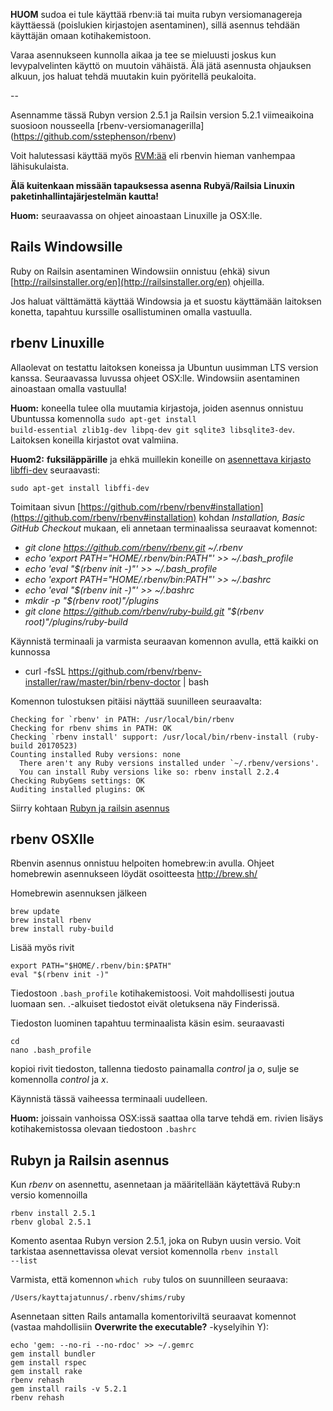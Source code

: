 **HUOM** sudoa ei tule käyttää rbenv:iä tai muita rubyn versiomanagereja käyttäessä (poislukien kirjastojen asentaminen), sillä asennus tehdään käyttäjän omaan kotihakemistoon. 

Varaa asennukseen kunnolla aikaa ja tee se mieluusti joskus kun levypalvelinten käyttö on muutoin vähäistä. Älä jätä asennusta ohjauksen alkuun, jos haluat tehdä muutakin kuin pyöritellä peukaloita.
 
--

Asennamme tässä Rubyn version 2.5.1 ja Railsin version 5.2.1 viimeaikoina suosioon nousseella [rbenv-versiomanagerilla] (https://github.com/sstephenson/rbenv)

Voit halutessasi käyttää myös [RVM:ää](https://rvm.io/rvm/install)  eli rbenvin hieman vanhempaa lähisukulaista.

**Älä kuitenkaan missään tapauksessa asenna Rubyä/Railsia Linuxin paketinhallintajärjestelmän kautta!**

**Huom:** seuraavassa on ohjeet ainoastaan Linuxille ja OSX:lle. 

## Rails Windowsille

Ruby on Railsin asentaminen Windowsiin onnistuu (ehkä) sivun [http://railsinstaller.org/en](http://railsinstaller.org/en) ohjeilla.

Jos haluat välttämättä käyttää Windowsia ja et suostu käyttämään laitoksen konetta, tapahtuu kurssille osallistuminen omalla vastuulla.

## rbenv Linuxille

Allaolevat on testattu laitoksen koneissa ja Ubuntun uusimman LTS version kanssa. Seuraavassa luvussa ohjeet OSX:lle. Windowsiin asentaminen ainoastaan omalla vastuulla! 

**Huom:** koneella tulee olla muutamia kirjastoja, joiden asennus onnistuu Ubuntussa komennolla <code>sudo apt-get install build-essential zlib1g-dev libpq-dev git sqlite3 libsqlite3-dev</code>. Laitoksen koneilla kirjastot ovat valmiina.

**Huom2:** __fuksiläppärille__ ja ehkä muillekin koneille on [asennettava kirjasto libffi-dev](https://github.com/sstephenson/ruby-build/wiki#build-failure-of-fiddle-with-ruby-220) seuraavasti:

```shell
sudo apt-get install libffi-dev
```

Toimitaan sivun [https://github.com/rbenv/rbenv#installation](https://github.com/rbenv/rbenv#installation) kohdan _Installation, Basic GitHub Checkout_ mukaan, eli annetaan terminaalissa seuraavat komennot:

* _git clone https://github.com/rbenv/rbenv.git ~/.rbenv_
* _echo 'export PATH="$HOME/.rbenv/bin:$PATH"' >> ~/.bash_profile_
* _echo 'eval "$(rbenv init -)"' >> ~/.bash_profile_
* _echo 'export PATH="$HOME/.rbenv/bin:$PATH"' >> ~/.bashrc_
* _echo 'eval "$(rbenv init -)"' >> ~/.bashrc_
* _mkdir -p "$(rbenv root)"/plugins_
* _git clone https://github.com/rbenv/ruby-build.git "$(rbenv root)"/plugins/ruby-build_

Käynnistä terminaali ja varmista seuraavan komennon avulla, että kaikki on kunnossa

* curl -fsSL https://github.com/rbenv/rbenv-installer/raw/master/bin/rbenv-doctor | bash

Komennon tulostuksen pitäisi näyttää suunilleen seuraavalta:

```
Checking for `rbenv' in PATH: /usr/local/bin/rbenv
Checking for rbenv shims in PATH: OK
Checking `rbenv install' support: /usr/local/bin/rbenv-install (ruby-build 20170523)
Counting installed Ruby versions: none
  There aren't any Ruby versions installed under `~/.rbenv/versions'.
  You can install Ruby versions like so: rbenv install 2.2.4
Checking RubyGems settings: OK
Auditing installed plugins: OK
```

Siirry kohtaan [Rubyn ja railsin asennus](https://github.com/mluukkai/WebPalvelinohjelmointi2017/wiki/railsin-asennus#rubyn-ja-railsin-asennus)

## rbenv OSXlle

Rbenvin asennus onnistuu helpoiten homebrew:in avulla. Ohjeet homebrewin asennukseen löydät osoitteesta http://brew.sh/

Homebrewin asennuksen jälkeen 

    brew update
    brew install rbenv
    brew install ruby-build

Lisää myös rivit  

    export PATH="$HOME/.rbenv/bin:$PATH"  
    eval "$(rbenv init -)"

Tiedostoon `.bash_profile`  kotihakemistoosi. Voit mahdollisesti joutua luomaan sen. .-alkuiset tiedostot eivät oletuksena näy Finderissä. 

Tiedoston luominen tapahtuu terminaalista käsin esim. seuraavasti 

    cd
    nano .bash_profile

kopioi rivit tiedoston, tallenna tiedosto painamalla _control_ ja _o_, sulje se komennolla  _control_ ja _x_.

Käynnistä tässä vaiheessa terminaali uudelleen. 

**Huom:** joissain vanhoissa OSX:issä saattaa olla tarve tehdä em. rivien lisäys kotihakemistossa olevaan tiedostoon `.bashrc`

## Rubyn ja Railsin asennus

Kun _rbenv_ on asennettu, asennetaan ja määritellään käytettävä Ruby:n versio komennoilla

    rbenv install 2.5.1
    rbenv global 2.5.1

Komento asentaa Rubyn version 2.5.1, joka on Rubyn uusin versio. Voit tarkistaa asennettavissa olevat versiot komennolla <code>rbenv install --list</code>

Varmista, että komennon <code>which ruby</code> tulos on suunnilleen seuraava:

    /Users/kayttajatunnus/.rbenv/shims/ruby

Asennetaan sitten Rails antamalla komentoriviltä seuraavat komennot (vastaa mahdollisiin __Overwrite the executable?__ -kyselyihin Y):

    echo 'gem: --no-ri --no-rdoc' >> ~/.gemrc
    gem install bundler
    gem install rspec
    gem install rake 
    rbenv rehash
    gem install rails -v 5.2.1
    rbenv rehash

